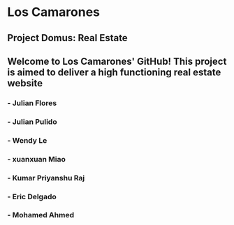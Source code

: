 # Los Camarones
## Project Domus: Real Estate

## Welcome to Los Camarones' GitHub! This project is aimed to deliver a high functioning real estate website

###  - Julian Flores
###  - Julian Pulido

###  - Wendy Le 

###  - xuanxuan Miao 

###  - Kumar Priyanshu Raj

###  - Eric Delgado

###  - Mohamed Ahmed